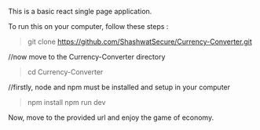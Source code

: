 This is a basic react single page application.

To run this on your computer, follow these steps : 

> git clone https://github.com/ShashwatSecure/Currency-Converter.git

//now move to the Currency-Converter directory
> cd Currency-Converter 

//firstly, node and npm must be installed and setup in your computer

> npm install
> npm run dev

Now, move to the provided url and enjoy the game of economy.
